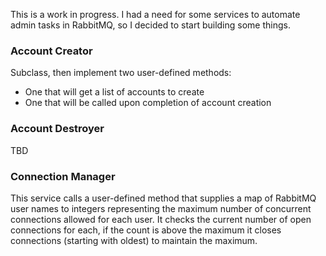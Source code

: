 This is a work in progress. I had a need for some services to automate admin tasks in RabbitMQ, so I decided to start building some things.


### Account Creator

Subclass, then implement two user-defined methods:
* One that will get a list of accounts to create
* One that will be called upon completion of account creation


### Account Destroyer

TBD


### Connection Manager

This service calls a user-defined method that supplies a map of RabbitMQ user names to integers representing the maximum number of concurrent connections allowed for each user. It checks the current number of open connections for each, if the count is above the maximum it closes connections (starting with oldest) to maintain the maximum.
